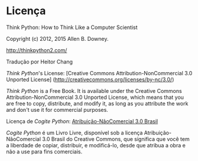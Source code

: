 # Licença

Think Python: How to Think Like a Computer Scientist

Copyright (c) 2012, 2015 Allen B. Downey.

http://thinkpython2.com/

Tradução por Heitor Chang

*Think Python*'s License: [Creative Commons Attribution-NonCommercial 3.0 Unported License] (http://creativecommons.org/licenses/by-nc/3.0/)

*Think Python* is a Free Book. It is available under the Creative Commons Attribution-NonCommercial 3.0 Unported License, which means that you are free to copy, distribute, and modify it, as long as you attribute the work and don't use it for commercial purposes.

Licença de *Cogite Python*: [Atribuição-NãoComercial 3.0 Brasil](https://creativecommons.org/licenses/by-nc/3.0/br/)

*Cogite Python* é um Livro Livre, disponível sob a licença Atribuição-NãoComercial 3.0 Brasil do Creative Commons, que significa que você tem a liberdade de copiar, distribuir, e modificá-lo, desde que atribua a obra e não a use para fins comerciais.
